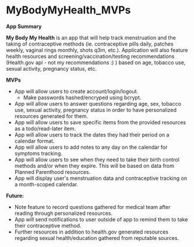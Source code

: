 # MyBodyMyHealth_MVPs


__App Summary__

**My Body My Health** is an app that will help track menstruation and the taking of contraceptive methods (ie. contraceptive pills daily, patches weekly, vaginal rings monthly, shots q3m, etc.). Application will also feature health resources and screening/vaccination/testing recommendations (Health.gov api - not my recommendations :) ) based on age, tobacco use, sexual activity, pregnancy status, etc.

__MVPs__
- App will allow users to create account/login/logout. 
  - Make passwords hashed/encryped using bcrypt.
- App will allow users to answer questions regarding age, sex, tobacco use, sexual activity, pregnancy status in order to have personalized resources generated for them.
- App will allow users to save specific items from the provided resources as a todo/read-later item.
- App will allow users to track the dates they had their period on a calendar format.
- App will allow users to add notes to any day on the calendar for symptoms tracking.
- App will allow users to see when they need to take their birth control methods and/or when they expire. This will be based on data from Planned Parenthood resources. 
- App will display user's menstruation data and contraceptive tracking on a month-scoped calendar.


**Future:**
- Note feature to record questions gathered for medical team after reading through personalized resources.
- App will send notifications to user outside of app to remind them to take their contraceptive method.
- Further resources in addition to health.gov generated resources regarding sexual health/education gathered from reputable sources.

 
